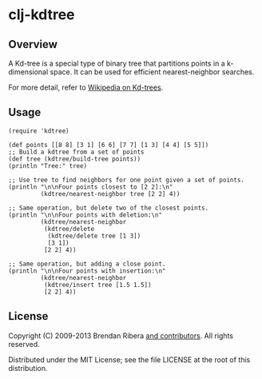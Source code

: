 # clj-kdtree

## Overview

A Kd-tree is a special type of binary tree that partitions points in a
k-dimensional space. It can be used for efficient nearest-neighbor
searches.

For more detail, refer to [Wikipedia on Kd-trees](http://en.wikipedia.org/wiki/Kd-tree).

## Usage

    (require 'kdtree)

    (def points [[8 8] [3 1] [6 6] [7 7] [1 3] [4 4] [5 5]])
    ;; Build a kdtree from a set of points
    (def tree (kdtree/build-tree points))
    (println "Tree:" tree)
    
    ;; Use tree to find neighbors for one point given a set of points.
    (println "\n\nFour points closest to [2 2]:\n"
             (kdtree/nearest-neighbor tree [2 2] 4))

    ;; Same operation, but delete two of the closest points.
    (println "\n\nFour points with deletion:\n"
             (kdtree/nearest-neighbor
              (kdtree/delete
               (kdtree/delete tree [1 3])
               [3 1])
              [2 2] 4))

    ;; Same operation, but adding a close point.
    (println "\n\nFour points with insertion:\n"
             (kdtree/nearest-neighbor
              (kdtree/insert tree [1.5 1.5])
              [2 2] 4))

## License

Copyright (C) 2009-2013 Brendan Ribera [and contributors](https://github.com/abscondment/clj-kdtree/graphs/contributors). All rights reserved.

Distributed under the MIT License; see the file LICENSE at the root of
this distribution.
